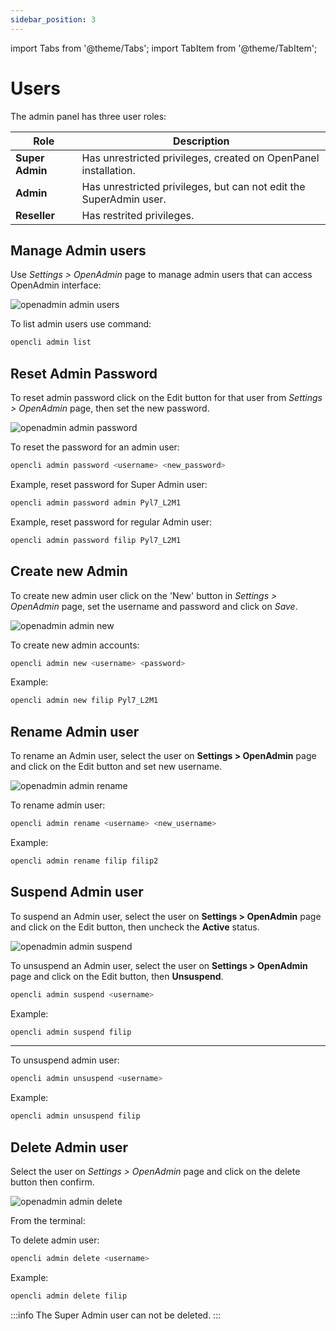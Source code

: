```yaml
---
sidebar_position: 3
---
```


import Tabs from '@theme/Tabs';
import TabItem from '@theme/TabItem';


# Users

The admin panel has three user roles:


| Role              | Description                                                               |
| ------------------ | ------------------------------------------------------------------------- |
| **Super Admin**    | Has unrestricted privileges, created on OpenPanel installation. |
| **Admin**          | Has unrestricted privileges, but can not edit the SuperAdmin user. |
| **Reseller**       | Has restrited privileges. |


## Manage Admin users


<Tabs>
  <TabItem value="openadmin-admin-users" label="With OpenAdmin" default>

Use *Settings > OpenAdmin* page to manage admin users that can access OpenAdmin interface:

![openadmin admin users](/img/admin/openadmin_admin_page.png)

  </TabItem>
  <TabItem value="CLI" label="With OpenCLI">

To list admin users use command:

```bash
opencli admin list
```

  </TabItem>
</Tabs>

## Reset Admin Password


<Tabs>
  <TabItem value="openadmin-admin-reset" label="With OpenAdmin" default>

To reset admin password click on the Edit button for that user from *Settings > OpenAdmin* page, then set the new password.

![openadmin admin password](/img/admin/openadmin_admin_password.png)

  </TabItem>
  <TabItem value="cli-reset" label="With OpenCLI">

To reset the password for an admin user:

```bash
opencli admin password <username> <new_password>
```

Example, reset password for Super Admin user:
```bash
opencli admin password admin Pyl7_L2M1
```

Example, reset password for regular Admin user:
```bash
opencli admin password filip Pyl7_L2M1
```

  </TabItem>
</Tabs>


## Create new Admin

<Tabs>
  <TabItem value="openadmin-admin-new" label="With OpenAdmin" default>

To create new admin user click on the 'New' button in *Settings > OpenAdmin* page, set the username and password and click on *Save*.

![openadmin admin new](/img/admin/openadmin_admin_new.png)


  </TabItem>
  <TabItem value="cli-new" label="With OpenCLI">

To create new admin accounts:

```bash
opencli admin new <username> <password>
```

Example:
```bash
opencli admin new filip Pyl7_L2M1
```

  </TabItem>
</Tabs>





## Rename Admin user

<Tabs>
  <TabItem value="openadmin-admin-rename" label="With OpenAdmin" default>

To rename an Admin user, select the user on **Settings > OpenAdmin** page and click on the Edit button and set new username.

![openadmin admin rename](/img/admin/openadmin_admin_rename.png)


  </TabItem>
  <TabItem value="cli-rename" label="With OpenCLI">

To rename admin user:

```bash
opencli admin rename <username> <new_username>
```

Example:
```bash
opencli admin rename filip filip2
```
  </TabItem>
</Tabs>


## Suspend Admin user

<Tabs>
  <TabItem value="openadmin-admin-suspend" label="With OpenAdmin" default>

To suspend an Admin user, select the user on **Settings > OpenAdmin** page and click on the Edit button, then uncheck the **Active** status.

![openadmin admin suspend](/img/admin/openadmin_admin_suspend.png)


To unsuspend an Admin user, select the user on **Settings > OpenAdmin** page and click on the Edit button, then **Unsuspend**.
  </TabItem>
  <TabItem value="cli-suspend" label="With OpenCLI">

```bash
opencli admin suspend <username>
```

Example:
```bash
opencli admin suspend filip
```
---

To unsuspend admin user:
```bash
opencli admin unsuspend <username>
```

Example:
```bash
opencli admin unsuspend filip
```

  </TabItem>
</Tabs>


## Delete Admin user

<Tabs>
  <TabItem value="openadmin-admin-delete" label="With OpenAdmin" default>

Select the user on *Settings > OpenAdmin* page and click on the delete button then confirm.

![openadmin admin delete](/img/admin/openadmin_admin_delete.png)


  </TabItem>
  <TabItem value="cli-delete" label="With OpenCLI">

From the terminal:

To delete admin user:
```bash
opencli admin delete <username>
```

Example:
```bash
opencli admin delete filip
```

  </TabItem>
</Tabs>


:::info
The Super Admin user can not be deleted.
:::


